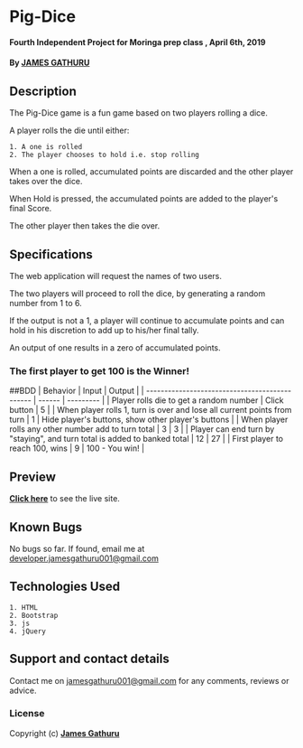 # Pig-Dice
#### Fourth Independent Project for Moringa prep class , April 6th, 2019
#### By **[JAMES GATHURU](https://github.com/jamesgathuru001)**

## Description
The Pig-Dice game is a fun game based on two players rolling a dice.

A player rolls the die until either:

    1. A one is rolled
    2. The player chooses to hold i.e. stop rolling

When a one is rolled, accumulated points are discarded and the other player takes over the dice.

When Hold is pressed, the accumulated points are added to the player's final Score.

The other player then takes the die over.

## Specifications
The web application will request the names of two users.

The two players will proceed to roll the dice, by generating a random number from 1 to 6.

If the output is not a 1, a player will continue to accumulate points and can hold in his discretion to add up to his/her final tally.

An output of one results in a zero of accumulated points.

### The first player to get 100 is the Winner!
##BDD
| Behavior                                       |  Input | Output    |
 | ---------------------------------------------- | ------ | --------- |
 | Player rolls die to get a random number    | Click button      | 5      |
 | When player rolls 1, turn is over and lose all current points from turn  | 1 | Hide player's buttons, show other player's buttons  |
 | When player rolls any other number add to turn total | 3     | 3  |
 | Player can end turn by "staying", and turn total is added to banked total        | 12      | 27         |
 | First player to reach 100, wins     | 9      | 100 - You win!       |
## Preview
**[Click here](https://jamesgathuru001.github.io/pig-dice/)** to see the live site.

## Known Bugs
No bugs so far. If found, email me at developer.jamesgathuru001@gmail.com

## Technologies Used
    1. HTML
    2. Bootstrap
    3. js
    4. jQuery

## Support and contact details
Contact me on jamesgathuru001@gmail.com for any comments, reviews or advice.

### License
Copyright (c) **[James Gathuru](https://github.com/jamesgathuru001/Jemo/wiki)**
